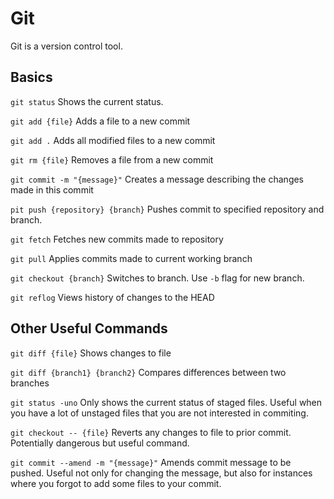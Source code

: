 # Git

Git is a version control tool.

## Basics

`git status` Shows the current status.

`git add {file}` Adds a file to a new commit

`git add .` Adds all modified files to a new commit

`git rm {file}` Removes a file from a new commit

`git commit -m "{message}"` Creates a message describing the changes made in this commit

`pit push {repository} {branch}` Pushes commit to specified repository and branch.

`git fetch` Fetches new commits made to repository

`git pull` Applies commits made to current working branch

`git checkout {branch}` Switches to branch. Use `-b` flag for new branch.

`git reflog` Views history of changes to the HEAD

## Other Useful Commands

`git diff {file}` Shows changes to file

`git diff {branch1} {branch2}` Compares differences between two branches

`git status -uno` Only shows the current status of staged files. Useful when you have a lot of unstaged files that you are not interested in commiting.

`git checkout -- {file}` Reverts any changes to file to prior commit. Potentially dangerous but useful command.

`git commit --amend -m "{message}"` Amends commit message to be pushed. Useful not only for changing the message, but also for instances where you forgot to add some files to your commit.
